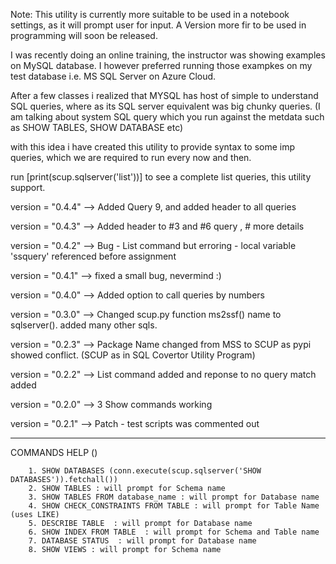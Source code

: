 Note: This utility is currently more suitable to be used in a notebook settings, as it will prompt user for input. A Version more fir to be used in programming will soon be released.

I was recently doing an online training, the instructor was showing examples on MySQL database. I however preferred running those exampkes on my test database i.e. MS SQL Server on Azure Cloud. 

After a few classes i realized that MYSQL has host of simple to understand SQL queries, where as its SQL server equivalent was big chunky queries.
(I am talking about system SQL query which you run against the metdata such as SHOW TABLES, SHOW DATABASE etc)

with this idea i have created this utility to provide syntax to some imp queries, which we are required to run every now and then.

run [print(scup.sqlserver('list'))] to see a complete list queries, this utility support.

version = "0.4.4" -->  Added Query 9, and added header to all queries

version = "0.4.3" --> Added header to #3 and #6 query , # more details 

version = "0.4.2" --> Bug - List command but erroring - local variable 'ssquery' referenced before assignment

version = "0.4.1" --> fixed a small bug, nevermind :)

version = "0.4.0" --> Added option to call queries by numbers

version = "0.3.0" --> Changed scup.py function ms2ssf() name to sqlserver(). added many other sqls.

version = "0.2.3" --> Package Name changed from MSS to SCUP as pypi showed conflict. (SCUP as in SQL Covertor Utility Program)

version = "0.2.2" --> List command added and reponse to no query match added

version = "0.2.0" --> 3 Show commands working

version = "0.2.1" --> Patch - test scripts was commented out

--------------------------------------------------------------------------------------------------

COMMANDS HELP  ()

        1. SHOW DATABASES (conn.execute(scup.sqlserver('SHOW DATABASES')).fetchall())
        2. SHOW TABLES : will prompt for Schema name
        3. SHOW TABLES FROM database_name : will prompt for Database name
        4. SHOW CHECK_CONSTRAINTS FROM TABLE : will prompt for Table Name (uses LIKE)
        5. DESCRIBE TABLE  : will prompt for Database name
        6. SHOW INDEX FROM TABLE  : will prompt for Schema and Table name
        7. DATABASE STATUS  : will prompt for Database name 
        8. SHOW VIEWS : will prompt for Schema name